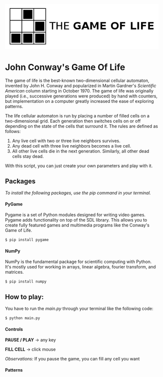 ![Image description](logo.png)

# John Conway's Game Of Life
The game of life is the best-known two-dimensional cellular automaton, invented by John H. Conway and popularized in Martin Gardner's *Scientific American* column starting in October 1970. The game of life was originally played (i.e., successive generations were produced) by hand with counters, but implementation on a computer greatly increased the ease of exploring patterns.

The life cellular automaton is run by placing a number of filled cells on a two-dimensional grid. Each generation then switches cells on or off depending on the state of the cells that surround it. The rules are defined as follows:

1. Any live cell with two or three live neighbors survives.
2. Any dead cell with three live neighbors becomes a live cell.
3. All other live cells die in the next generation. Similarly, all other dead cells stay dead.

With this script, you can just create your own parameters and play with it.

## Packages
*To install the following packages, use the pip command in your terminal.*

#### PyGame
Pygame is a set of Python modules designed for writing video games. Pygame adds functionality on top of the SDL library. This allows you to create fully featured games and multimedia programs like the Conway's Game of Life.

```python
$ pip install pygame
```
#### NumPy
NumPy is the fundamental package for scientific computing with Python. It's mostly used for working in arrays, linear algebra, fourier transform, and matrices. 

```python
$ pip install numpy
```

## How to play:
You have to run the *main.py* through your terminal like the following code:
```python
$ python main.py
```

#### Controls

**PAUSE / PLAY** -> any key

**FILL CELL** -> click mouse

*Observations:* If you pause the game, you can fill any cell you want

#### Patterns

